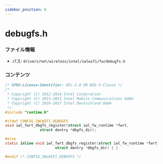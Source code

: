 ```yaml
---
sidebar_position: 6
---
```

# debugfs.h

### ファイル情報

- パス: `drivers/net/wireless/intel/iwlwifi/fw/debugfs.h`

### コンテンツ

```h
/* SPDX-License-Identifier: GPL-2.0 OR BSD-3-Clause */
/*
 * Copyright (C) 2012-2014 Intel Corporation
 * Copyright (C) 2013-2015 Intel Mobile Communications GmbH
 * Copyright (C) 2016-2017 Intel Deutschland GmbH
 */
#include "runtime.h"

#ifdef CONFIG_IWLWIFI_DEBUGFS
void iwl_fwrt_dbgfs_register(struct iwl_fw_runtime *fwrt,
			    struct dentry *dbgfs_dir);

#else
static inline void iwl_fwrt_dbgfs_register(struct iwl_fw_runtime *fwrt,
					   struct dentry *dbgfs_dir) { }

#endif /* CONFIG_IWLWIFI_DEBUGFS */

```
